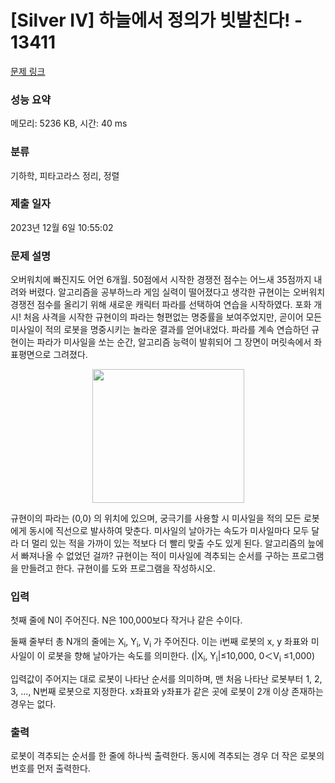 # [Silver IV] 하늘에서 정의가 빗발친다! - 13411 

[문제 링크](https://www.acmicpc.net/problem/13411) 

### 성능 요약

메모리: 5236 KB, 시간: 40 ms

### 분류

기하학, 피타고라스 정리, 정렬

### 제출 일자

2023년 12월 6일 10:55:02

### 문제 설명

<p>오버워치에 빠진지도 어언 6개월. 50점에서 시작한 경쟁전 점수는 어느새 35점까지 내려와 버렸다. 알고리즘을 공부하느라 게임 실력이 떨어졌다고 생각한 규현이는 오버워치 경쟁전 점수를 올리기 위해 새로운 캐릭터 파라를 선택하여 연습을 시작하였다. 포화 개시! 처음 사격을 시작한 규현이의 파라는 형편없는 명중률을 보여주었지만, 곧이어 모든 미사일이 적의 로봇을 명중시키는 놀라운 결과를 얻어내었다. 파라를 계속 연습하던 규현이는 파라가 미사일을 쏘는 순간, 알고리즘 능력이 발휘되어 그 장면이 머릿속에서 좌표평면으로 그려졌다. </p>

<p style="text-align:center"><img alt="" src="https://onlinejudgeimages.s3-ap-northeast-1.amazonaws.com/problem/13411/PB1.png" style="height:214px; width:243px"></p>

<p>규현이의 파라는 (0,0) 의 위치에 있으며, 궁극기를 사용할 시 미사일을 적의 모든 로봇에게 동시에 직선으로 발사하여 맞춘다. 미사일의 날아가는 속도가 미사일마다 모두 달라 더 멀리 있는 적을 가까이 있는 적보다 더 빨리 맞출 수도 있게 된다. 알고리즘의 늪에서 빠져나올 수 없었던 걸까? 규현이는 적이 미사일에 격추되는 순서를 구하는 프로그램을 만들려고 한다. 규현이를 도와 프로그램을 작성하시오.</p>

### 입력 

 <p>첫째 줄에 N이 주어진다. N은 100,000보다 작거나 같은 수이다.</p>

<p>둘째 줄부터 총 N개의 줄에는 X<sub>i</sub>, Y<sub>i</sub>, V<sub>i</sub> 가 주어진다. 이는 i번째 로봇의 x, y 좌표와 미사일이 이 로봇을 향해 날아가는 속도를 의미한다. (|X<sub>i</sub>, Y<sub>i</sub>|≤10,000, 0＜V<sub>i</sub> ≤1,000)</p>

<p>입력값이 주어지는 대로 로봇이 나타난 순서를 의미하며, 맨 처음 나타난 로봇부터 1, 2, 3, ..., N번째 로봇으로 지정한다. x좌표와 y좌표가 같은 곳에 로봇이 2개 이상 존재하는 경우는 없다.</p>

### 출력 

 <p>로봇이 격추되는 순서를 한 줄에 하나씩 출력한다. 동시에 격추되는 경우 더 작은 로봇의 번호를 먼저 출력한다.</p>

